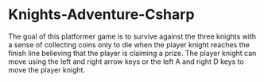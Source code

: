 # Knights-Adventure-Csharp
The goal of this platformer game is to survive against the three knights with a sense of collecting coins only to die when the player knight reaches the finish line believing that the player is claiming a prize. The player knight can move using the left and right arrow keys or the left A and right D keys to move the player knight. 
